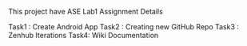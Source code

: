 This project have ASE Lab1 Assignment Details

Task1 : Create Android App
Task2 : Creating new GitHub Repo
Task3 : Zenhub Iterations
Task4: Wiki Documentation
